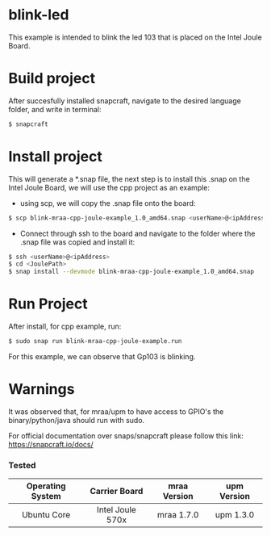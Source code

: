 # blink-led 

This example is intended to blink the led 103 that is placed on the Intel Joule Board.

# Build project
After succesfully installed snapcraft, navigate to the desired language folder, and write in terminal:
```sh
$ snapcraft
```

# Install project

This will generate a *.snap file, the next step is to install this .snap on the Intel Joule Board, we will use the cpp project as an example:
  - using scp, we will copy the .snap file onto the board:
```sh
$ scp blink-mraa-cpp-joule-example_1.0_amd64.snap <userName>@<ipAddress>:<JoulePath>
```
  - Connect through ssh to the board and navigate to the folder where the .snap file was copied and install it:
```sh
$ ssh <userName>@<ipAddress>
$ cd <JoulePath>
$ snap install --devmode blink-mraa-cpp-joule-example_1.0_amd64.snap 
```

# Run Project

After install, for cpp example, run:

```sh
$ sudo snap run blink-mraa-cpp-joule-example.run
```
   For this example, we can observe that Gp103 is blinking.
   
# Warnings   
  
   It was observed that, for mraa/upm to have access to GPIO's the binary/python/java should run with sudo.
   
   
   For official documentation over snaps/snapcraft please follow this link:
   https://snapcraft.io/docs/


### Tested
|	Operating System	|	Carrier Board	|	mraa Version	|	upm Version	    |
|:---------------------:|:-----------------:|:-----------------:|:-----------------:|
|	Ubuntu Core			|  Intel Joule 570x	|	mraa 1.7.0		|	upm 1.3.0		|   